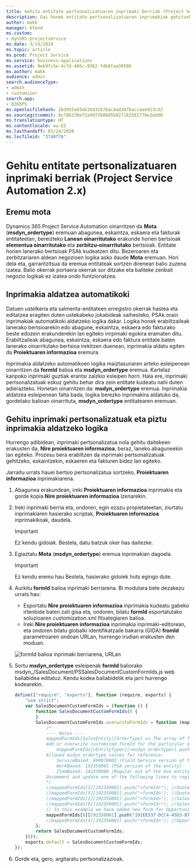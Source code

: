 ```yaml
---
title: Gehitu entitate pertsonalizatuaren inprimaki berriak (Project Service Automation 2.x)
description: Gai honek entitate pertsonalizatuaren inprimakiak gehitzeko informazioa eskaintzen du, aukerak, eskaintzak, eskaerak edo fakturak sartzeko Dynamics 365 Project Service Automation 2.x-n
author: makk
manager: kfend
ms.custom:
- dyn365-projectservice
ms.date: 3/14/2019
ms.topic: article
ms.prod: Project Service
ms.service: business-applications
ms.assetid: 9eb9fc5e-4c7d-466c-9362-fdb0faa30506
ms.author: makk
audience: admin
search.audienceType:
- admin
- customizer
search.app:
- D365PS
ms.openlocfilehash: 2bd955ad3eb26d31676ac4ad387baccaee913cd2
ms.sourcegitcommit: 8c786230ef2a497280885b827162561776e2eb00
ms.translationtype: HT
ms.contentlocale: eu-ES
ms.lasthandoff: 03/24/2020
ms.locfileid: "3748776"
---
```

# <a name="add-new-custom-entity-forms-project-service-automation-2x"></a>Gehitu entitate pertsonalizatuaren inprimaki berriak (Project Service Automation 2.x)

## <a name="type-field"></a>Eremu mota 

Dynamics 365 Project Service Automation oinarritzen da **Mota** (**msdyn\_ordertype**) eremuan abagunea, eskaintza, eskaera eta fakturak entitateetan, bereizteko **Lanean oinarritutako** erakunde horien bertsioak **elementua oinarritutako** eta **zerbitzu-oinarritutako** bertsioak. Entitate horien lanerako bertsioak PSAk kudeatzen ditu. Bezeroaren eta zerbitzariaren aldean negozioen logika asko daude **Mota** eremuan. Hori dela eta, garrantzitsua da eremua entitateak sortzen direnean balio zuzena izatea. Balio okerrak portaera okerrak sor ditzake eta baliteke zenbait negozio logikak ez izatea ondo funtzionatzea.

## <a name="automatic-form-switching"></a>Inprimakia aldatzea automatikoki

Datuen ustelkeria eta salmenta-entitateen erregistro okerrak hastea eta editatzea eragiten duten ustekabeko jokabideak saihesteko, PSAk orain inprimakiak automatikoki aldatzeko logika dakar. Logika honek erabiltzaileak lanerako bertsioarekin edo abagune, eskaintza, eskaera edo fakturako beste edozein erakunderekin lan egiteko inrpimaki egokira eramaten ditu. Erabiltzaileak abagunea, eskaintza, eskaera edo faktura entitate baten lanerako oinarritutako bertsioa irekitzen duenean, inprimakia aldatu egiten da **Proiektuaren informazioa** eremura.

Inprimakia aldatzeko automatikoen logika maiztasunaren arteko esleipenean oinarritzen da **formId** balioa eta **msdyn\_ordertype** eremua. Kartelaz kanpoko inprimaki guztiak erantsi zaizkio esleipen horri. Hala ere, inprimaki pertsonalizatuak eskuz gehitu behar dira zein entitate kudeatu nahi duten adierazteko. Honetan oinarritzen da: **msdyn\_ordertype** eremua. Inprimakia aldatzea esleipenean falta bada, logika berezko inprimakira aldatuko da, gordetako balioan oinarrituta, **msdyn\_ordertype** entitatearen eremuan.

## <a name="add-custom-forms-and-turn-on-the-form-switching-logic"></a>Gehitu inprimaki pertsonalizatuak eta piztu inprimakia aldatzeko logika

Hurrengo adibidean, inprimaki pertsonalizatua nola gehitu daitekeen erakusten da, **Nire proiektuaren informazioa**, beraz, laneko abaguneekin lan egiteko. Prozesu bera erabiltzen da inprimaki pertsonalizatuak gehitzeko, eskaintzekin, eskaeren eta fakturen bidez lan egiteko.

Jarraitu urrats hauei bertsio pertsonalizatua sortzeko, **Proiektuaren informazioa** inprimakiarena.

1. Abagunea erakundean, ireki **Proiektuaren informazioa** inprimakia eta gorde kopia **Nire proiektuaren informazioa** izenarekin.
2. Ireki inprimaki berria eta, ondoren, egin ezazu propietateetan, ziurtatu inprimakiaren hasierako scriptak, **Proiektuaren informazioa** inprimakikoak, daudela. 

    > [!IMPORTANT]
    > Ez kendu gidoiak. Bestela, datu batzuk oker has daitezke.

3. Egiaztatu **Mota** (**msdyn\_ordertype**) eremua inprimakian dagoela. 

    > [!IMPORTANT]
    > Ez kendu eremu hau Bestela, hasierako gidoiek huts egingo dute.

4. Aurkitu **formId** balioa inprimaki berriarena. Bi modutara bete dezakezu urrats hau:

    - Esportatu **Nire proiektuaren informazioa** inprimakia kudeatu gabeko irtenbide baten zati gisa eta, ondoren, bilatu **formId** esportatutako soluzioaren customization.xml fitxategiaren balioa.
    - Ireki **Nire proiektuaren informazioa** inprimakia inprimaki-editorean, eta ondoren bilatu globalki identifikatzaile bakarra (GIDA) **fromId** parametroaren ondoan URLan, hurrengo irudian erakusten den moduan.

    ![formId balioa inprimaki berriarena, URLan](media/how-to-add-custom-forms-in-v2.0.png)

5. Sortu **msdyn\_ordertype** esleipenak **formId** baliorako msdyn\_/SalesDocument/PSSalesDocumentCustomFormIds.js web baliabidea editatuz. Kendu kodea baliabidetik eta jarri hurrengo kodearekin.

    ```javascript
    define(["require", "exports"], function (require, exports) {
        "use strict";
        var SalesDocumentCustomFormIds = (function () {
            function SalesDocumentCustomFormIds() {
            }
            SalesDocumentCustomFormIds.overwriteFormIds = function (mappedFormIds) {
                /*
                ---- Notes ----
                mappedFormIds[SalesEntity][OrderType] => The array of forms IDs that support particular entity and order type
                Add or overwrite customized formId for the particular entity and order type by calling:
                    mappedFormIds[<EntityType>][<msdyn_ordertype>].push("<formId>");
                Allowed msdyn_ordertype values for reference:
                    ServiceBased: 690970002 (Field Service version of the entity)
                    WorkBased: 192350001 (PSA version of the entity)
                    ItemBased: 192350000 (Regular out of the box entity)
                Uncomment and update one of the following lines to register custom PSA form for required entity:
                */      
                //mappedFormIds[1][192350001].push("<formId>"); //Quote
                //mappedFormIds[5][192350001].push("<formId>"); //Quote Line
                //mappedFormIds[2][192350001].push("<formId>"); //Sales Order
                //mappedFormIds[6][192350001].push("<formId>"); //Sales Order Line
                // In this example we have added new form for Opportunity
                mappedFormIds[0][192350001].push("192EE537-DCC4-45D3-B7AF-EA694B9113D2"); //Opportunity
                //mappedFormIds[4][192350001].push("<formId>"); //Opportunity Line
            };
            return SalesDocumentCustomFormIds;
        }());
        exports.default = SalesDocumentCustomFormIds;
    });
    ```

6. Gorde eta, gero, argitaratu pertsonalizazioak.
